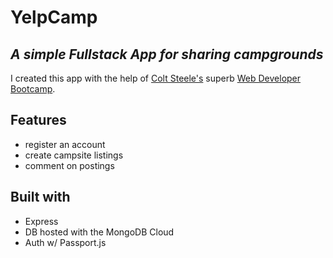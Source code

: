 # YelpCamp
## _A simple Fullstack App for sharing campgrounds_


I created this app with the help of [Colt Steele's](https://github.com/Colt) superb [Web Developer Bootcamp](https://www.udemy.com/course/the-web-developer-bootcamp/).

## Features
- register an account
- create campsite listings
- comment on postings

## Built with

- Express
- DB hosted with the MongoDB Cloud
- Auth w/ Passport.js
